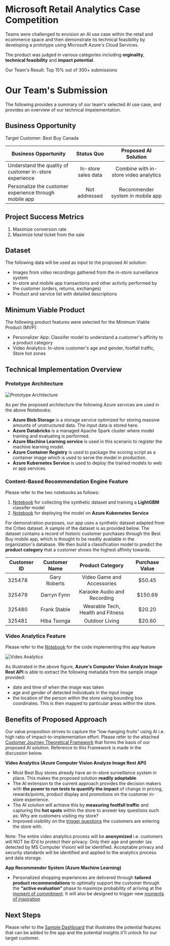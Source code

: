 # Microsoft Retail Analytics Case Competition
Teams were challenged to envision an AI use case within the retail and ecommerce space and then demonstrate its technical feasibility by developing a prototype using Microsoft Azure's Cloud Services. 

The product was judged in various categories including **orginality**, **technical feasibility** and **impact potential**.

Our Team's Result: Top 15% out of 300+ submissions

# Our Team's Submission

The following provides a summary of our team's selected AI use case, and provides an overview of our technical impelementation.

## Business Opportunity

Target Customer: Best Buy Canada

| Business Opportunity | Status Quo  | Proposed AI Solution  |
| ---   | :-: | :-: |
| Understand the quality of customer in-store experience | In-store sales data | Combine with in-store video analytics |
| Personalize the customer experience through mobile app | Not addressed | Recommender system in mobile app |

## Project Success Metrics

1)	Maximize conversion rate 
2)	Maximize total ticket from the sale


## Dataset

The following data will be used as input to the proposed AI solution:

* Images from video recordings gathered from the in-store surveillance system
* In-store and mobile app transactions and other activity performed by the customer (orders, returns, exchanges)
*	Product and service list with detailed descriptions

## Minimum Viable Product

The following product features were selected for the Minimum Viable Product (MVP):

*	Personalizer App: Classifer model to understand a customer's affinity to a product category
*	Video Analytics: In-store customer's age and gender, footfall traffic, Store hot zones

## Technical Implementation Overview

### Prototype Architecture

![Prototype Architecture](https://github.com/sahilsaxena21/case_competition_microsoft/blob/master/images/prototype_architecture.png)

As per the proposed architecture the following Azure services are used in the above Notebooks:

* **Azure Blob Storage** is a storage service optimized for storing massive amounts of unstructured data. The input data is stored here.
* **Azure Databricks** is a managed Apache Spark cluster where model training and evaluating is performed.
* **Azure Machine Learning service** is used in this scenario to register the machine learning model.
* **Azure Container Registry** is used to package the scoring script as a container image which is used to serve the model in production.
* **Azure Kubernetes Service** is used to deploy the trained models to web or app services.

### Content-Based Recommendation Engine Feature

Please refer to the two notebooks as follows:
1) [Notebook](https://github.com/sahilsaxena21/case_competition_microsoft/blob/master/mmlspark_lightgbm_prototype.ipynb) for collecting the synthetic dataset and training a **LightGBM** classifer model
2) [Notebook](https://github.com/sahilsaxena21/case_competition_microsoft/blob/master/lightgbm_prototype.ipynb) for deploying the model on **Azure Kubernetes Service** 

For demonstration purposes, our app uses a synthetic dataset adapted from the Criteo dataset. A sample of the dataset is as provided below. The dataset contains a record of historic customer purchases through the Best Buy mobile app, which is thought to be readily available in the organization's database. We then build a classification model to predict the **product category** that a customer shows the highest affinity towards.

| Customer ID | Customer Name  | Product Category  | Purchase Value  |
| ---   | :-: | :-: | :-:  |
| 325478 | Gary Roberts | Video Game and Accessories | $50.45  |
| 325479 | Darryn Fynn | Karaoke Audio and Recording | $150.69  |
| 325480 | Frank Stable | Wearable Tech, Health and Fitness | $20.20  |
| 325481 | Hiba Tsonga | Outdoor Living | $20.60  |

### Video Analytics Feature
Please refer to the [Notebook](https://github.com/sahilsaxena21/case_competition_microsoft/blob/master/image_analytics.ipynb) for the code implementing this app feature

![Video Analytics](https://github.com/sahilsaxena21/case_competition_microsoft/blob/master/images/sample_image_read.png)

As illustrated in the above figure, **Azure's Computer Vision Analyze Image Rest API** is able to extract the following metadata from the sample image provided:
* date and time of when the image was taken
* age and gender of detected individuals in the input image
*	the location of the person within the store using bounding box coordinates. This is then mapped to particular areas within the store.

## Benefits of Proposed Approach
Our value proposition strives to capture the “low-hanging fruits” using AI i.e. high ratio of impact-to-implementation effort. Please refer to the attached [Customer Journey Theoretical Framework](https://github.com/sahilsaxena21/case_competition_microsoft/blob/master/Customer%20Journey%20Theoretical%20Framework.pdf) that forms the basis of our proposed AI solution. Reference to this Framework is made in the discussion below.

**Video Analytics (Azure Computer Vision Analyze Image Rest API)**

*	Most Best Buy stores already have an in-store surveillance system in place. This makes the proposed solution **readily adoptable**.
*	The AI extension to the current approach provides the decision makers with **the power to run tests to quantify the impact** of change in pricing, rewards/points, product display and promotions on the customer in-store experience.
*	The AI solution will achieve this by **measuring footfall traffic** and capturing the **hot spots** within the store to answer key questions such as: Why are customers visiting my store?
*	Improved visibility on the [trigger questions](https://github.com/sahilsaxena21/case_competition_microsoft/blob/master/Customer%20Journey%20Theoretical%20Framework.pdf) the customers are entering the store with.

Note: The entire video analytics process will be **anonymized** i.e. customers will NOT be ID’d to protect their privacy. Only their age and gender (as detected by MS Computer Vision) will be identified. Acceptable privacy and security standards will be identified and applied to the analytics process and data storage.

**App Recommender System (Azure Machine Learning)**

*	Personalized shopping experiences are delivered through **tailored product recommendations** to optimally support the customer through the **“active evaluation”** phase to maximize probability of arriving at the [moment of commitment](https://github.com/sahilsaxena21/case_competition_microsoft/blob/master/Customer%20Journey%20Theoretical%20Framework.pdf). It will also be designed to trigger new [moments of inspiration](https://github.com/sahilsaxena21/case_competition_microsoft/blob/master/Customer%20Journey%20Theoretical%20Framework.pdf)

## Next Steps
Please refer to the [Sample Dashboard](https://github.com/sahilsaxena21/case_competition_microsoft/blob/master/Sample%20Dashboard.pdf) that illustrates the potential features that can be added to the app and the potential insights it'll unlock for our target customer.

